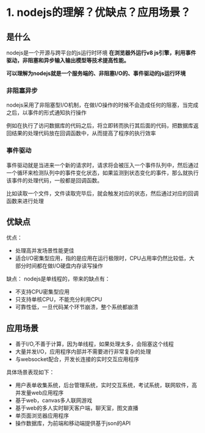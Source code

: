 # 1. nodejs的理解？优缺点？应用场景？

## 是什么
nodejs是一个开源与跨平台的js运行时环境
**在浏览器外运行v8 js引擎，利用事件驱动，非阻塞和异步输入输出模型等技术提高性能。**

**可以理解为nodejs就是一个服务端的、非阻塞I/O的、事件驱动的js运行环境**

### 非阻塞异步
nodejs采用了非阻塞型I/O机制，在做I/O操作的时候不会造成任何的阻塞，当完成之后，以事件的形式通知执行操作

例如在执行了访问数据库的代码之后，将立即转而执行其后面的代码，把数据库返回结果的处理代码放在回调函数中，从而提高了程序的执行效率

### 事件驱动
事件驱动就是当进来一个新的请求时，请求将会被压入一个事件队列中，然后通过一个循环来检测队列中的事件变化状态，如果监测到状态变化的事件，那么就执行该事件的处理代码，一般都是回调函数。

比如读取一个文件，文件读取完毕后，就会触发对应的状态，然后通过对应的回调函数来进行处理




## 优缺点
优点：
- 处理高并发场景性能更佳
- 适合I/O密集型应用，指的是应用在运行极限时，CPU占用率仍然比较低，大部分时间都在做I/O硬盘内存读写操作

缺点：
nodejs是单线程的，带来的缺点有：
- 不支持CPU密集型应用
- 只支持单核CPU，不能充分利用CPU
- 可靠性低，一旦代码某个环节崩溃，整个系统都崩溃


## 应用场景
- 善于I/O,不善于计算，因为单线程，如果处理太多，会阻塞这个线程
- 大量并发I/O，应用程序内部并不需要进行非常复杂的处理
- 与websocket配合，开发长连接的实时交互应用程序

具体场景表现如下：
- 用户表单收集系统，后台管理系统，实时交互系统，考试系统，联网软件，高并发量web应用程序
- 基于web，canvas多人联网游戏
- 基于web的多人实时聊天客户端，聊天室，图文直播
- 单页面浏览器应用程序
- 操作数据库，为前端和移动端提供基于json的API


